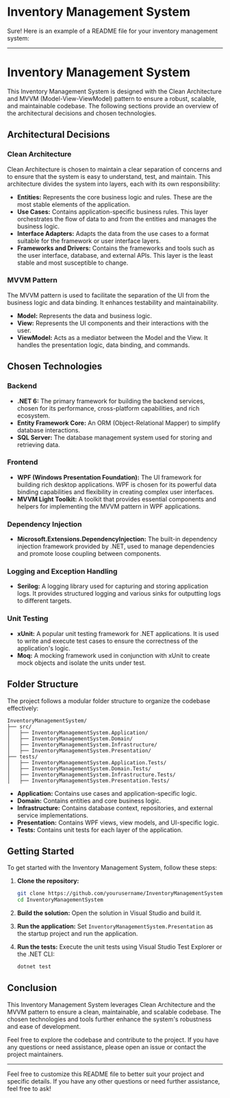 # Inventory Management System

Sure! Here is an example of a README file for your inventory management system:

---

# Inventory Management System

This Inventory Management System is designed with the Clean Architecture and MVVM (Model-View-ViewModel) pattern to ensure a robust, scalable, and maintainable codebase. The following sections provide an overview of the architectural decisions and chosen technologies.

## Architectural Decisions

### Clean Architecture
Clean Architecture is chosen to maintain a clear separation of concerns and to ensure that the system is easy to understand, test, and maintain. This architecture divides the system into layers, each with its own responsibility:
- **Entities:** Represents the core business logic and rules. These are the most stable elements of the application.
- **Use Cases:** Contains application-specific business rules. This layer orchestrates the flow of data to and from the entities and manages the business logic.
- **Interface Adapters:** Adapts the data from the use cases to a format suitable for the framework or user interface layers.
- **Frameworks and Drivers:** Contains the frameworks and tools such as the user interface, database, and external APIs. This layer is the least stable and most susceptible to change.

### MVVM Pattern
The MVVM pattern is used to facilitate the separation of the UI from the business logic and data binding. It enhances testability and maintainability.
- **Model:** Represents the data and business logic.
- **View:** Represents the UI components and their interactions with the user.
- **ViewModel:** Acts as a mediator between the Model and the View. It handles the presentation logic, data binding, and commands.

## Chosen Technologies

### Backend
- **.NET 6:** The primary framework for building the backend services, chosen for its performance, cross-platform capabilities, and rich ecosystem.
- **Entity Framework Core:** An ORM (Object-Relational Mapper) to simplify database interactions.
- **SQL Server:** The database management system used for storing and retrieving data.

### Frontend
- **WPF (Windows Presentation Foundation):** The UI framework for building rich desktop applications. WPF is chosen for its powerful data binding capabilities and flexibility in creating complex user interfaces.
- **MVVM Light Toolkit:** A toolkit that provides essential components and helpers for implementing the MVVM pattern in WPF applications.

### Dependency Injection
- **Microsoft.Extensions.DependencyInjection:** The built-in dependency injection framework provided by .NET, used to manage dependencies and promote loose coupling between components.

### Logging and Exception Handling
- **Serilog:** A logging library used for capturing and storing application logs. It provides structured logging and various sinks for outputting logs to different targets.

### Unit Testing
- **xUnit:** A popular unit testing framework for .NET applications. It is used to write and execute test cases to ensure the correctness of the application's logic.
- **Moq:** A mocking framework used in conjunction with xUnit to create mock objects and isolate the units under test.

## Folder Structure

The project follows a modular folder structure to organize the codebase effectively:

```
InventoryManagementSystem/
├── src/
│   ├── InventoryManagementSystem.Application/
│   ├── InventoryManagementSystem.Domain/
│   ├── InventoryManagementSystem.Infrastructure/
│   ├── InventoryManagementSystem.Presentation/
├── tests/
│   ├── InventoryManagementSystem.Application.Tests/
│   ├── InventoryManagementSystem.Domain.Tests/
│   ├── InventoryManagementSystem.Infrastructure.Tests/
│   ├── InventoryManagementSystem.Presentation.Tests/
```

- **Application:** Contains use cases and application-specific logic.
- **Domain:** Contains entities and core business logic.
- **Infrastructure:** Contains database context, repositories, and external service implementations.
- **Presentation:** Contains WPF views, view models, and UI-specific logic.
- **Tests:** Contains unit tests for each layer of the application.

## Getting Started

To get started with the Inventory Management System, follow these steps:

1. **Clone the repository:**
   ```bash
   git clone https://github.com/yourusername/InventoryManagementSystem.git
   cd InventoryManagementSystem
   ```

2. **Build the solution:**
   Open the solution in Visual Studio and build it.

3. **Run the application:**
   Set `InventoryManagementSystem.Presentation` as the startup project and run the application.

4. **Run the tests:**
   Execute the unit tests using Visual Studio Test Explorer or the .NET CLI:
   ```bash
   dotnet test
   ```

## Conclusion

This Inventory Management System leverages Clean Architecture and the MVVM pattern to ensure a clean, maintainable, and scalable codebase. The chosen technologies and tools further enhance the system's robustness and ease of development.

Feel free to explore the codebase and contribute to the project. If you have any questions or need assistance, please open an issue or contact the project maintainers.

---

Feel free to customize this README file to better suit your project and specific details. If you have any other questions or need further assistance, feel free to ask!
